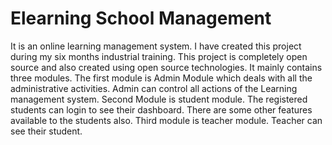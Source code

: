 # Elearning School Management

It is an online learning management system. I have created this project during my six months industrial training.
This project is completely open source and also created using open source technologies.
It mainly contains three modules.
The first module is Admin Module which deals with all the administrative activities. Admin can control all actions of the Learning management system.
Second Module is student module. The registered students can login to see their dashboard. There are some other features available to the students also.
Third module is teacher module. Teacher can see their student.
